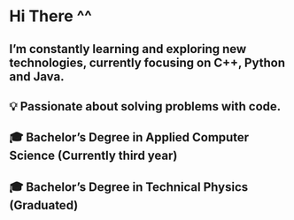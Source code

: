 # Hi There ^^
## I’m constantly learning and exploring new technologies, currently focusing on C++, Python and Java. 
## 💡 Passionate about solving problems with code.

## 🎓 Bachelor’s Degree in Applied Computer Science (Currently third year)
## 🎓 Bachelor’s Degree in Technical Physics (Graduated)

